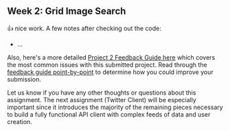 ## Week 2: Grid Image Search

:+1: nice work. A few notes after checking out the code:

* ...

Also, here's a more detailed [Project 2 Feedback Guide here](http://courses.codepath.com/snippets/intro_to_android/project_2_feedback) which covers the most common issues with this submitted project. Read through the [feedback guide point-by-point](http://courses.codepath.com/snippets/intro_to_android/project_2_feedback) to determine how you could improve your submission. 

Let us know if you have any other thoughts or questions about this assignment. The next assignment (Twitter Client) will be especially important since it introduces the majority of the remaining pieces necessary to build a fully functional API client with complex feeds of data and user creation.